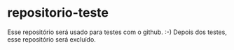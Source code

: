 # repositorio-teste
Esse repositório será usado para testes com o github. :-)
Depois dos testes, esse repositório será excluído.
